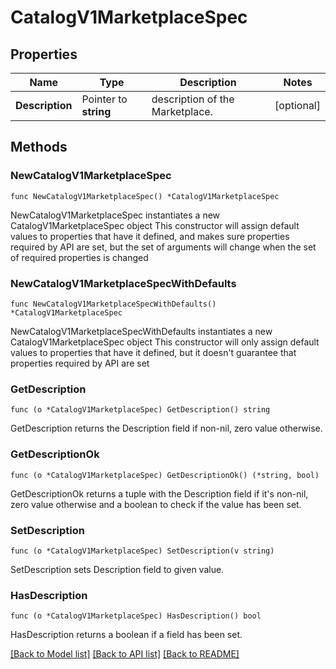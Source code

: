 # CatalogV1MarketplaceSpec

## Properties

Name | Type | Description | Notes
------------ | ------------- | ------------- | -------------
**Description** | Pointer to **string** | description of the Marketplace. | [optional] 

## Methods

### NewCatalogV1MarketplaceSpec

`func NewCatalogV1MarketplaceSpec() *CatalogV1MarketplaceSpec`

NewCatalogV1MarketplaceSpec instantiates a new CatalogV1MarketplaceSpec object
This constructor will assign default values to properties that have it defined,
and makes sure properties required by API are set, but the set of arguments
will change when the set of required properties is changed

### NewCatalogV1MarketplaceSpecWithDefaults

`func NewCatalogV1MarketplaceSpecWithDefaults() *CatalogV1MarketplaceSpec`

NewCatalogV1MarketplaceSpecWithDefaults instantiates a new CatalogV1MarketplaceSpec object
This constructor will only assign default values to properties that have it defined,
but it doesn't guarantee that properties required by API are set

### GetDescription

`func (o *CatalogV1MarketplaceSpec) GetDescription() string`

GetDescription returns the Description field if non-nil, zero value otherwise.

### GetDescriptionOk

`func (o *CatalogV1MarketplaceSpec) GetDescriptionOk() (*string, bool)`

GetDescriptionOk returns a tuple with the Description field if it's non-nil, zero value otherwise
and a boolean to check if the value has been set.

### SetDescription

`func (o *CatalogV1MarketplaceSpec) SetDescription(v string)`

SetDescription sets Description field to given value.

### HasDescription

`func (o *CatalogV1MarketplaceSpec) HasDescription() bool`

HasDescription returns a boolean if a field has been set.


[[Back to Model list]](../README.md#documentation-for-models) [[Back to API list]](../README.md#documentation-for-api-endpoints) [[Back to README]](../README.md)


